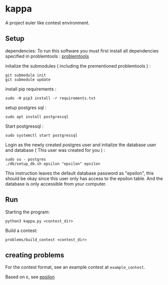 # kappa

A project euler like contest environment.

## Setup
dependencies:
To run this software you must first install all dependencies specified in problemtools : [problemtools](https://github.com/Kattis/problemtools/tree/121bf4eff7679cebc1104c1e1146f072f8ff449d)

initalize the submodules ( including the prementioned problemtools ) :
```
git submodule init
git submodule update
```
install pip requirements :
```
sudo -H pip3 install -r requirements.txt
```
setup postgres sql :
```
sudo apt install postgressql
```
Start postgressql :
```
sudo systemctl start postgressql
```
Login as the newly created postgres user and initalize the database user and database ( This user was created for you ) :
```
sudo su - postgres
./db/setup_db.sh epsilon "epsilon" epsilon
```
This instruction leaves the default database password as "epsilon", this should be okay since this user only has access to the epsilon table.
And the database is only accessible from your computer. 
## Run
Starting the program:
```
python3 kappa.py <contest_dir>
```

Build a contest:
```
problems/build_contest <contest_dir>
```
## creating problems
For the contest format, see an example contest at `example_contest`.

Based on &epsilon;, see [epsilon](https://github.com/ForritunarkeppniFramhaldsskolanna/epsilon)

